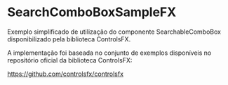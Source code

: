 # SearchComboBoxSampleFX

Exemplo simplificado de utilização do componente SearchableComboBox disponibilizado pela biblioteca ControlsFX.

A implementação foi baseada no conjunto de exemplos disponíveis no repositório oficial da biblioteca ControlsFX:

https://github.com/controlsfx/controlsfx

